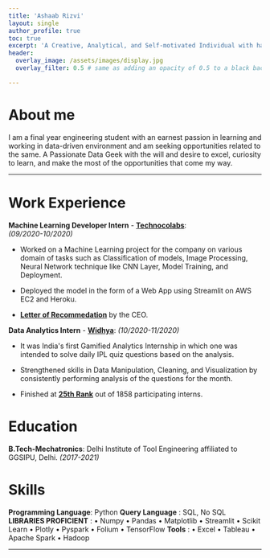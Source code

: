 ```yaml
---
title: 'Ashaab Rizvi'
layout: single
author_profile: true
toc: true
excerpt: 'A Creative, Analytical, and Self-motivated Individual with having a strong inclination towards learning and working in a data-driven environment.'
header:
  overlay_image: /assets/images/display.jpg
  overlay_filter: 0.5 # same as adding an opacity of 0.5 to a black background

---
```


# About me

I am a final year engineering student with an earnest passion in learning and working in data-driven environment and am seeking opportunities related to the same. A Passionate Data Geek with the will and desire to excel, curiosity to learn, and make the most of the opportunities that come my way.

---

# Work Experience

**Machine Learning Developer Intern** - **[Technocolabs](https://technocolabs.tech/)**:  
*(09/2020-10/2020)*

 - Worked on a Machine Learning project for the company on various domain of tasks such as Classification of models, Image Processing, Neural Network technique like CNN       Layer, Model Training, and Deployment. 

 - Deployed the model in the form of a Web App using Streamlit on AWS EC2 and Heroku.

 - **[Letter of Recommedation](https://drive.google.com/file/d/1_olNNOkbUSLH01Wm04pQnVGz-4FabXNk/view?usp=sharing)** by the CEO.

 **Data Analytics Intern** - **[Widhya](https://widhya.org/)**:
*(10/2020-11/2020)*

 - It was India's first Gamified Analytics Internship in which one was intended to solve daily IPL quiz questions based on the analysis.

 - Strengthened skills in Data Manipulation, Cleaning, and Visualization by consistently performing analysis of the questions for the month.

 - Finished at **[25th Rank](https://drive.google.com/file/d/1jYSbkAVfjxiYAW6b-Kg81RmTL4zdDw_k/view?usp=sharing)** out of 1858 participating interns.


# Education

**B.Tech-Mechatronics**: Delhi Institute of Tool Engineering affiliated to GGSIPU, Delhi.
*(2017-2021)*

# Skills

**Programming Language**: Python
**Query Language** : SQL, No SQL
**LIBRARIES PROFICIENT** : • Numpy • Pandas • Matplotlib • Streamlit • Scikit Learn • Plotly • Pyspark • Folium • TensorFlow
**Tools** : • Excel • Tableau • Apache Spark • Hadoop



---
